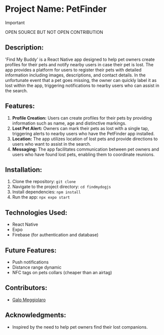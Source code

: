 # Project Name: PetFinder

> [!IMPORTANT]  
> OPEN SOURCE BUT NOT OPEN CONTRIBUTION

## Description:
'Find My Buddy' is a React Native app designed to help pet owners create profiles for their pets and notify nearby users in case their pet is lost. The app provides a platform for users to register their pets with detailed information including images, descriptions, and contact details. In the unfortunate event that a pet goes missing, the owner can quickly label it as lost within the app, triggering notifications to nearby users who can assist in the search.

## Features:
1. **Profile Creation:** Users can create profiles for their pets by providing information such as name, age and distinctive markings.
2. **Lost Pet Alert:** Owners can mark their pets as lost with a single tap, triggering alerts to nearby users who have the PetFinder app installed.
3. **Location:** The app utilizes location of lost pets and provide directions to users who want to assist in the search.
5. **Messaging:** The app facilitates communication between pet owners and users who have found lost pets, enabling them to coordinate reunions.

## Installation:
1. Clone the repository: `git clone`
2. Navigate to the project directory: `cd findmydogjs`
3. Install dependencies: `npm install`
4. Run the app: `npx expo start`

## Technologies Used:
- React Native
- Expo
- Firebase (for authentication and database)

## Future Features:
- Push notifications
- Distance range dynamic
- NFC tags on pets collars (cheaper than an airtag)

## Contributors:
- [Galo Meggiolaro](https://github.com/GaloMegg)

## Acknowledgments:
- Inspired by the need to help pet owners find their lost companions.
  